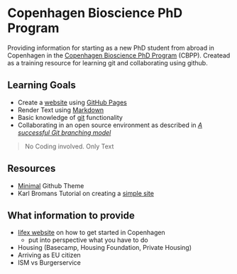 # Copenhagen Bioscience PhD Program

Providing information for starting as a new PhD student from abroad in Copenhagen in the [Copenhagen Bioscience PhD Program](https://cphbiosciencephd.org/) (CBPP). Createad as a training resource for learning git and collaborating using github.

## Learning Goals
- Create a [website](https://enryh.github.io/cbpp_info/) using [GitHub Pages](https://pages.github.com/)
- Render Text using [Markdown](https://guides.github.com/features/mastering-markdown/)
- Basic knowledge of [git](https://git-scm.com/) functionality
- Collaborating in an open source environment as described in [_A successful Git branching model_](https://nvie.com/posts/a-successful-git-branching-model/)

> No Coding involved. Only Text

## Resources
- [Minimal](https://github.com/pages-themes/minimal) Github Theme
- Karl Bromans Tutorial on creating a [simple site](https://github.com/kbroman/simple_site)

## What information to provide
- [lifex website](https://www.joinlifex.com/copenhagen/moving-to-copenhagen-denmark) on how to get started in Copenhagen
  - put into perspective what you have to do
- Housing (Basecamp, Housing Foundation, Private Housing)
- Arriving as EU citizen
- ISM vs Burgerservice 